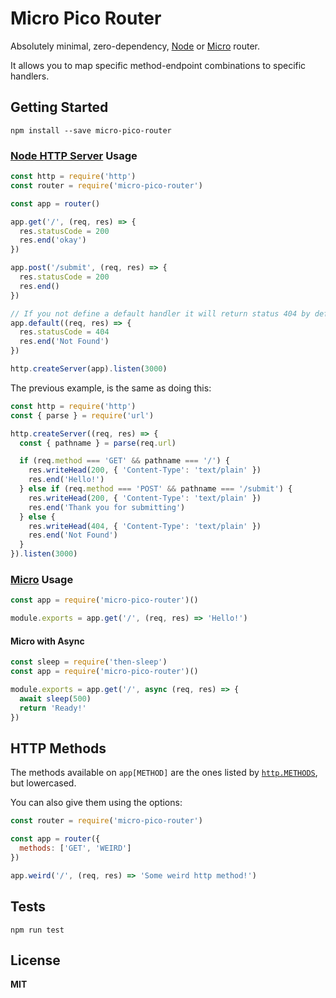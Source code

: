 # Micro Pico Router

Absolutely minimal, zero-dependency, [Node](https://nodejs.org/api/http.html) or [Micro](https://github.com/zeit/micro) router.

It allows you to map specific method-endpoint combinations to specific handlers.

## Getting Started

```
npm install --save micro-pico-router
```

### [Node HTTP Server]() Usage

```javascript
const http = require('http')
const router = require('micro-pico-router')

const app = router()

app.get('/', (req, res) => {
  res.statusCode = 200
  res.end('okay')
})

app.post('/submit', (req, res) => {
  res.statusCode = 200
  res.end()
})

// If you not define a default handler it will return status 404 by default
app.default((req, res) => {
  res.statusCode = 404
  res.end('Not Found')
})

http.createServer(app).listen(3000)
```

The previous example, is the same as doing this:

```javascript
const http = require('http')
const { parse } = require('url')

http.createServer((req, res) => {
  const { pathname } = parse(req.url)

  if (req.method === 'GET' && pathname === '/') {
    res.writeHead(200, { 'Content-Type': 'text/plain' })
    res.end('Hello!')
  } else if (req.method === 'POST' && pathname === '/submit') {
    res.writeHead(200, { 'Content-Type': 'text/plain' })
    res.end('Thank you for submitting')
  } else {
    res.writeHead(404, { 'Content-Type': 'text/plain' })
    res.end('Not Found')
  }
}).listen(3000)
```

### [Micro](https://github.com/zeit/micro) Usage

```javascript
const app = require('micro-pico-router')()

module.exports = app.get('/', (req, res) => 'Hello!')
```

#### Micro with Async

```javascript
const sleep = require('then-sleep')
const app = require('micro-pico-router')()

module.exports = app.get('/', async (req, res) => {
  await sleep(500)
  return 'Ready!'
})
```

## HTTP Methods

The methods available on `app[METHOD]` are the ones listed by [`http.METHODS`](https://nodejs.org/api/http.html#http_http_methods), but lowercased.

You can also give them using the options:

```javascript
const router = require('micro-pico-router')

const app = router({
  methods: ['GET', 'WEIRD']
})

app.weird('/', (req, res) => 'Some weird http method!')
```

## Tests

```
npm run test
```

## License

**MIT**

